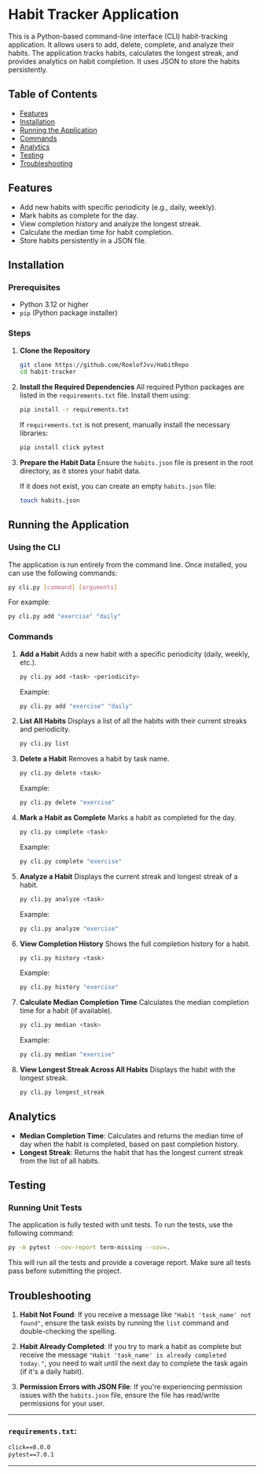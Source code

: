 # Habit Tracker Application

This is a Python-based command-line interface (CLI) habit-tracking application. It allows users to add, delete, complete, and analyze their habits. The application tracks habits, calculates the longest streak, and provides analytics on habit completion. It uses JSON to store the habits persistently.

## Table of Contents
- [Features](#features)
- [Installation](#installation)
- [Running the Application](#running-the-application)
- [Commands](#commands)
- [Analytics](#analytics)
- [Testing](#testing)
- [Troubleshooting](#troubleshooting)

## Features
- Add new habits with specific periodicity (e.g., daily, weekly).
- Mark habits as complete for the day.
- View completion history and analyze the longest streak.
- Calculate the median time for habit completion.
- Store habits persistently in a JSON file.

## Installation

### Prerequisites
- Python 3.12 or higher
- `pip` (Python package installer)

### Steps
1. **Clone the Repository**
   ```bash
   git clone https://github.com/RoelofJvv/HabitRepo
   cd habit-tracker
   ```

2. **Install the Required Dependencies**
   All required Python packages are listed in the `requirements.txt` file. Install them using:

   ```bash
   pip install -r requirements.txt
   ```

   If `requirements.txt` is not present, manually install the necessary libraries:
   ```bash
   pip install click pytest
   ```

3. **Prepare the Habit Data**
   Ensure the `habits.json` file is present in the root directory, as it stores your habit data.

   If it does not exist, you can create an empty `habits.json` file:
   ```bash
   touch habits.json
   ```

## Running the Application

### Using the CLI
The application is run entirely from the command line. Once installed, you can use the following commands:

```bash
py cli.py [command] [arguments]
```

For example:
```bash
py cli.py add "exercise" "daily"
```

### Commands

1. **Add a Habit**
   Adds a new habit with a specific periodicity (daily, weekly, etc.).
   ```bash
   py cli.py add <task> <periodicity>
   ```
   Example:
   ```bash
   py cli.py add "exercise" "daily"
   ```

2. **List All Habits**
   Displays a list of all the habits with their current streaks and periodicity.
   ```bash
   py cli.py list
   ```

3. **Delete a Habit**
   Removes a habit by task name.
   ```bash
   py cli.py delete <task>
   ```
   Example:
   ```bash
   py cli.py delete "exercise"
   ```

4. **Mark a Habit as Complete**
   Marks a habit as completed for the day.
   ```bash
   py cli.py complete <task>
   ```
   Example:
   ```bash
   py cli.py complete "exercise"
   ```

5. **Analyze a Habit**
   Displays the current streak and longest streak of a habit.
   ```bash
   py cli.py analyze <task>
   ```
   Example:
   ```bash
   py cli.py analyze "exercise"
   ```

6. **View Completion History**
   Shows the full completion history for a habit.
   ```bash
   py cli.py history <task>
   ```
   Example:
   ```bash
   py cli.py history "exercise"
   ```

7. **Calculate Median Completion Time**
   Calculates the median completion time for a habit (if available).
   ```bash
   py cli.py median <task>
   ```
   Example:
   ```bash
   py cli.py median "exercise"
   ```

8. **View Longest Streak Across All Habits**
   Displays the habit with the longest streak.
   ```bash
   py cli.py longest_streak
   ```

## Analytics
- **Median Completion Time**: Calculates and returns the median time of day when the habit is completed, based on past completion history.
- **Longest Streak**: Returns the habit that has the longest current streak from the list of all habits.

## Testing

### Running Unit Tests
The application is fully tested with unit tests. To run the tests, use the following command:

```bash
py -m pytest --cov-report term-missing --cov=.
```

This will run all the tests and provide a coverage report. Make sure all tests pass before submitting the project.

## Troubleshooting

1. **Habit Not Found**:
   If you receive a message like `"Habit 'task_name' not found"`, ensure the task exists by running the `list` command and double-checking the spelling.

2. **Habit Already Completed**:
   If you try to mark a habit as complete but receive the message `"Habit 'task_name' is already completed today."`, you need to wait until the next day to complete the task again (if it's a daily habit).

3. **Permission Errors with JSON File**:
   If you're experiencing permission issues with the `habits.json` file, ensure the file has read/write permissions for your user.

---

### `requirements.txt`:
```txt
click==8.0.0
pytest==7.0.1
```

---
